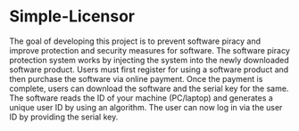 # Simple-Licensor
The goal of developing this project is to prevent software piracy and improve protection and security measures for software. The software piracy protection system works by injecting the system into the newly downloaded software product. Users must first register for using a software product and then purchase the software via online payment. Once the payment is complete, users can download the software and the serial key for the same. The software reads the ID of your machine (PC/laptop) and generates a unique user ID by using an algorithm. The user can now log in via the user ID by providing the serial key.
